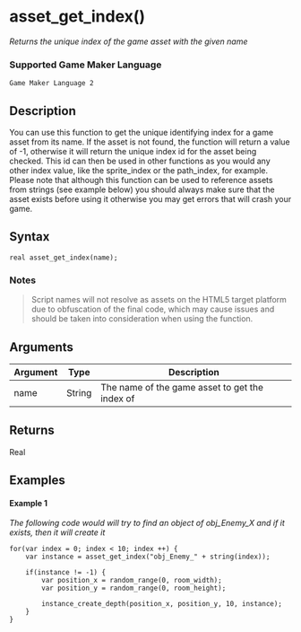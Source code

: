 # asset_get_index()

*Returns the unique index of the game asset with the given name*

### Supported Game Maker Language

`Game Maker Language 2`

## Description

You can use this function to get the unique identifying index for a game asset from its name. If the asset is not found, the function will return a value of -1, otherwise it will return the unique index id for the asset being checked. This id can then be used in other functions as you would any other index value, like the sprite_index or the path_index, for example. Please note that although this function can be used to reference assets from strings (see example below) you should always make sure that the asset exists before using it otherwise you may get errors that will crash your game.

## Syntax

```
real asset_get_index(name);
```

### Notes
> Script names will not resolve as assets on the HTML5 target platform due to obfuscation of the final code, which may cause issues and should be taken into consideration when using the function.

## Arguments

|Argument|Type    |Description                                                                                   |
|--------|------- |--------------------------------------------------------------------------------------------- |
|name    |String  |The name of the game asset to get the index of                                                |

## Returns

Real

## Examples

#### Example 1

*The following code would will try to find an object of obj_Enemy_X and if it exists, then it will create it*

```
for(var index = 0; index < 10; index ++) {
    var instance = asset_get_index("obj_Enemy_" + string(index));

    if(instance != -1) {
        var position_x = random_range(0, room_width);
        var position_y = random_range(0, room_height);

        instance_create_depth(position_x, position_y, 10, instance);
    }
}
```